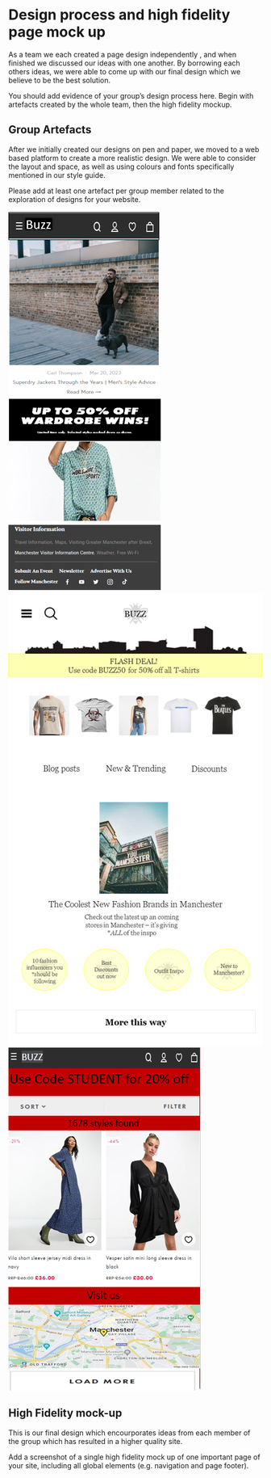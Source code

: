 # Design process and high fidelity page mock up

As a team we each created a page design independently , and when finished we discussed our ideas with one another. By borrowing each others ideas, we were able to come up with our final design which we believe to be the best solution. 

You should add evidence of your group’s design process here. Begin with artefacts created by the whole team, then the high fidelity mockup.

## Group Artefacts

After we initially created our designs on pen and paper, we moved to a web based platform to create a more realistic design. We were able to consider the layout and space, as well as using colours and fonts specifically mentioned in our style guide. 

Please add at least one artefact per group member related to the exploration of designs for your website.

<img src="sp3-prototyping/Webpage Mockup-Bryan.PNG"> 


<img src="sp3-prototyping/Slide1.PNG"> 


<img src="sp3-prototyping/mobile-design-adele.png"> 

## High Fidelity mock-up

This is our final design which encourporates ideas from each member of the group which has resulted in a higher quality site. 

Add a screenshot of a single high fidelity mock up of one important page of your site, including all global elements (e.g. navigation and page footer).
